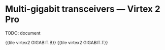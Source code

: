 # Multi-gigabit transceivers — Virtex 2 Pro

TODO: document

{{tile virtex2 GIGABIT.B}}
{{tile virtex2 GIGABIT.T}}
